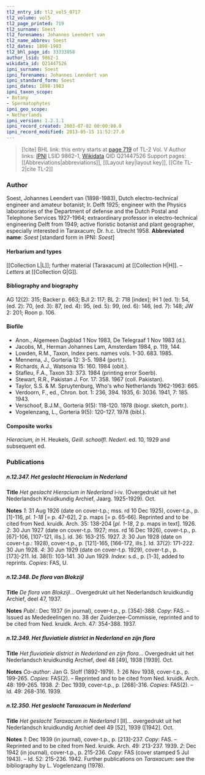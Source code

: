 ```yaml
---
tl2_entry_id: tl2_vol5_0717
tl2_volume: vol5
tl2_page_printed: 719
tl2_surname: Soest
tl2_forenames: Johannes Leendert van
tl2_name_abbrev: Soest
tl2_dates: 1898-1983
tl2_bhl_page_id: 33333858
author_lsid: 9862-1
wikidata_id: Q21447526
ipni_surname: Soest
ipni_forenames: Johannes Leendert van
ipni_standard_form: Soest
ipni_dates: 1898-1983
ipni_taxon_scope: 
- Botany
- Spermatophytes
ipni_geo_scope: 
- Netherlands
ipni_version: 1.2.1.1
ipni_record_created: 2003-07-02 00:00:00.0
ipni_record_modified: 2013-05-15 11:52:27.0
---
```


> [!cite] BHL link: this entry starts at [page 719](https://www.biodiversitylibrary.org/page/33333858) of TL-2 Vol. V
> Author links: [IPNI](https://www.ipni.org/a/9862-1) LSID 9862-1, [Wikidata](https://www.wikidata.org/wiki/Q21447526) QID Q21447526
> Support pages: [[Abbreviations|abbreviations]], [[Layout key|layout key]], [[Cite TL-2|cite TL-2]]

### Author

Soest, Johannes Leendert van (1898-1983), Dutch electro-technical engineer and amateur botanist; Ir. Delft 1925; engineer with the Physics laboratories of the Department of defense and the Dutch Postal and Telephone Services 1927-1964; extraordinary professor in electro-technical engineering Delft from 1949; active floristic botanist and plant geographer, especially interested in Taraxacum; Dr. h.c. Utrecht 1958. 
**Abbreviated name**: *Soest* \[standard form in IPNI: *Soest*\]

#### Herbarium and types

[[Collection L|L]]; further material (Taraxacum) at [[Collection H|H]]. – *Letters* at [[Collection G|G]].

#### Bibliography and biography

AG 12(2): 315; Backer p. 663; BJI 2: 117; BL 2: 718 \[index\]; IH 1 (ed. 1): 54, (ed. 2): 70, (ed. 3): 87, (ed. 4): 95, (ed. 5): 99, (ed. 6): 146, (ed. 7): 148; JW 2: 201; Roon p. 106.

#### Biofile

- Anon., Algemeen Dagblad 1 Nov 1983, De Telegraaf 1 Nov 1983 (d.).
- Jacobs, M., Herman Johannes Lam, Amsterdam 1984, p. 119, 144.
- Lowden, R.M., Taxon, Index pers. names vols. 1-30. 683. 1985.
- Mennema, J., Gorteria 12: 3-5. 1984 (portr.).
- Richards, A.J., Watsonia 15: 160. 1984 (obit.).
- Stafleu, F.A., Taxon 33: 373. 1984 (printing error Soerb).
- Stewart, R.R., Pakistan J. For. 17: 358. 1967 (coll. Pakistan).
- Taylor, S.S. & M. Spruytenburg, Who's who Netherlands 1962-1963: 665.
- Verdoorn, F., ed., Chron. bot. 1: 236, 394. 1935, 6: 3036. 1941, 7: 185. 1943.
- Verschoof, B.J.M., Gorteria 9(5): 118-120. 1978 (biogr. sketch, portr.).
- Vogelenzang, L., Gorteria 9(5): 120-127. 1978 (bibl.).

#### Composite works

*Hieracium, in* H. Heukels, *Geill. schoolfl. Nederl.* ed. 10, 1929 and subsequent ed.

### Publications

##### n.12.347. Het geslacht Hieracium in Nederland

**Title**
*Het geslacht Hieracium in Nederland* i-iv. (Overgedrukt uit het Nederlandsch Kruidkundig Archief, Jaarg. 1925-1929). Oct.

**Notes**
*1*: 31 Aug 1926 (date on cover-t.p.; mss. rd 10 Dec 1925), cover-t.p., p. \[1\]-116, *pl. 1-18* \[= p. 47-62\], 2 p. maps \[= p. 65-66\]. Reprinted and to be cited from Ned. kruidk. Arch. 35: 138-204 \[*pl. 1-18*, 2 p. maps in text\]. 1926.
*2*: 30 Jun 1927 (date on cover-t.p. 1927; mss. rd 16 Dec 1926), cover-t.p., p. \[67\]-106, \[107-121, ills.\]. id. 36: 163-215. 1927.
*3*: 30 Jun 1928 (date on cover-t.p.: 1928), cover-t.p., p. \[121\]-165, \[166-172, ills.\]. Id. 37(2): 171-222. 30 Jun 1928.
*4*: 30 Jun 1929 (date on cover-t.p. 1929), cover-t.p., p. \[173\]-211. Id. 38(1): 103-141. 30 Jun 1929.
*Index*: s.d., p. \[1-3\], added to reprints.
*Copies*: FAS, U.

##### n.12.348. De flora van Blokzijl

**Title**
*De flora van Blokzijl*... Overgedrukt uit het Nederlandsch kruidkundig Archief, deel 47, 1937.

**Notes**
*Publ*.: Dec 1937 (in journal), cover-t.p., p. \[354\]-388. *Copy*: FAS. – Issued as Mededeelingen no. 38 der Zuiderzee-Commissie, reprinted and to be cited from Ned. kruidk. Arch. 47: 354-388. 1937.

##### n.12.349. Het fluviatiele district in Nederland en zijn flora

**Title**
*Het fluviatiele district in Nederland en zijn flora*... Overgedrukt uit het Nederlandsch kruidkundig Archief, deel 48 \[49\], 1938 \[1939\]. Oct.

**Notes**
*Co-author*: Jan G. Sloff (1892-1979).
*1*: 26 Nov 1938, cover-t.p., p. 199-265. *Copies*: FAS(2). – Reprinted and to be cited from Ned. kruidk. Arch. 48: 199-265. 1938.
*2*: Dec 1939, cover-t.p., p. \[268\]-316. *Copies*: FAS(2). – Id. 49: 268-316. 1939.

##### n.12.350. Het geslacht Taraxacum in Nederland

**Title**
*Het geslacht Taraxacum in Nederland* I \[II\]... overgedrukt uit het Nederlandsch kruidkundig Archief deel 49 \[52\], 1939 (\[1942\]. Oct.

**Notes**
*1*: Dec 1939 (in journal), cover-t.p., p. \[213\]-237. *Copy*: FAS. – Reprinted and to be cited from Ned. kruidk. Arch. 49: 213-237. 1939.
*2*: Dec 1942 (in journal), cover-t.p., p. 215-236. *Copy*: FAS (cover stamped 5 Jul 1943). – Id. 52: 215-236. 1942.
Further publications on *Taraxacum*: see the bibliography by L. Vogelenzang (1978).

